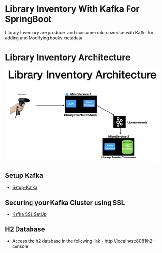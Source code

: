 # Library Inventory With Kafka For SpringBoot
Library Inventory are  producer and consumer micro service with Kafka for adding and Modifying books metadata


# Library Inventory Architecture

![alt text](https://github.com/izaki93/library-inventory-with-kafka-for-spring-boot/blob/master/Library-Inventory-Architecture.png)

## Setup Kafka

- [Setup-Kafka](https://github.com/izaki93/library-inventory-with-kafka-for-spring-boot/blob/master/SetUpKafka.md)

## Securing your Kafka Cluster using SSL

- [Kafka SSL SetUp](https://github.com/izaki93/library-inventory-with-kafka-for-spring-boot/blob/master/Kafka_Security.md)

## H2 Database

- Access the h2 database in the following link - http://localhost:8081/h2-console

